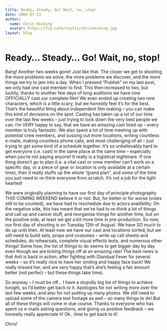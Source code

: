 ```yaml
---
title: Ready… Steady… Go! Wait, no, stop!
date: 2008-07-23
author:
  name: Chris Hocking
  avatar: https://fcp.cafe/static/chrishocking.jpg
layout: blog
---
```

# Ready… Steady… Go! Wait, no, stop!

Bang! Another two weeks gone! Just like that. The closer we get to shooting the more problems we solve, the more problems we discover, and the more things we try to jam into a day. When I pressed “Publish” on my last post, we only had one cast member to find. This then increased to two, but luckily, thanks to another few days of long auditions we have now OFFICIALLY cast our complete film! We even ended up creating two new characters, which is a little scary, but we honestly feel it’s for the best. That’s the beautiful thing about independent film making – you can make this kind of decisions on the spot. Casting has taken up a lot of our time over the last few weeks – just trying to lock down the very best people we can. I’m VERY happy to say, that we have an amazing cast lined up – every member is truly fantastic. We also spent a lot of time meeting up with potential crew members, and sussing out more locations, writing countless e-mails, making countless phone calls, and most challenging of all – just trying to get some kind of a schedule together. It’s so unbelievably hard to get everyone (i.e. cast) in the same place at the same time – especially when you’re not paying anyone! It really is a logistical nightmare. If one thing doesn’t go to plan (i.e. a vital cast or crew member can’t work on a specific day, or a piece of gear or location is only available at a certain time), then it really stuffs up the whole “grand plan”, and some of the time you just need to re-think everyone from scratch. It’s not a job for the light hearted!

We were originally planning to have our first day of principle photography THIS COMING WEEKEND believe it or not. But, for better or for worse (votes still to be counted), we have had to reschedule due to actors availibility. On the negative side, this has meant that we’ve had to re-think a lot of things and call up and cancel stuff, and reorganise things for another time, but on the positive side, at least we get a bit more time in pre-production. So now, our first day of shooting is on Tuesday 12th of August. We have SO much to do up until then. At least now we have our cast and locations sorted, but we still need to build sets, props and costumes – write up call sheets and schedules, do rehearsals, complete visual effects tests, and numerous other things! Some how, the list of things to do seems to get bigger day by day even though we are ticking things off at an amazing rate! The best news is that Anli is back in action, after fighting with Glandual Fever for several weeks – so it’s really nice to have her smiling and happy face back! We really missed her, and are very happy that’s she’s feeling a fair amount better (not perfect – but these things take time).

So anyway – I must be off… I have a stupidly big list of things to achieve tonight, so I’d better get back to it. Apologies for not writing more over the last few weeks, and also for not putting up many photos. We still need to upload some of the camera test footage as well – so many things to do! But all of these things will come in due course. Thanks to everyone who has spent us e-mails asking questions, and giving us positive feedback – we honestly really appreciate it! Ok.. time to get back to it!

Chris!